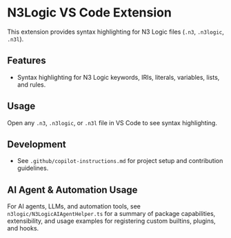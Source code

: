 # N3Logic VS Code Extension

This extension provides syntax highlighting for N3 Logic files (`.n3`, `.n3logic`, `.n3l`).

## Features
- Syntax highlighting for N3 Logic keywords, IRIs, literals, variables, lists, and rules.

## Usage
Open any `.n3`, `.n3logic`, or `.n3l` file in VS Code to see syntax highlighting.

## Development
- See `.github/copilot-instructions.md` for project setup and contribution guidelines.

## AI Agent & Automation Usage

For AI agents, LLMs, and automation tools, see `n3logic/N3LogicAIAgentHelper.ts` for a summary of package capabilities, extensibility, and usage examples for registering custom builtins, plugins, and hooks.
